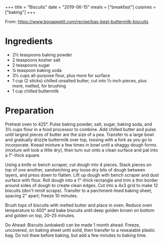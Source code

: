 +++
title = "Biscuits"
date = "2019-06-15"
meals = ["breakfast"]
cuisines = ["baking"]
+++

From: https://www.bonappetit.com/recipe/bas-best-buttermilk-biscuits

# Ingredients
 * 2½ teaspoons baking powder
 * 2 teaspoons kosher salt
 * 2 teaspoons sugar
 * ¼ teaspoon baking soda
 * 3½ cups all-purpose flour, plus more for surface
 * 1 cup (2 sticks) chilled unsalted butter, cut into ½-inch pieces, plus more, melted, for brushing
 * 1 cup chilled buttermilk

# Preparation

Preheat oven to 425°. Pulse baking powder, salt, sugar, baking soda, and 3½ cups flour in a food processor to combine. Add chilled butter and pulse until largest pieces of butter are the size of a pea. Transfer to a large bowl and gradually drizzle buttermilk over top, tossing with a fork as you go to incorporate. Knead mixture a few times in bowl until a shaggy dough forms (mixture will look a little dry), then turn out onto a clean surface and pat into a 1"-thick square.

Using a knife or bench scraper, cut dough into 4 pieces. Stack pieces on top of one another, sandwiching any loose dry bits of dough between layers, and press down to flatten. Lift up dough with bench scraper and dust surface with flour. Roll dough into a 1"-thick rectangle and trim a thin border around sides of dough to create clean edges. Cut into a 4x3 grid to make 12 biscuits (don’t reroll scraps). Transfer to a parchment-lined baking sheet, spacing 2" apart; freeze 10 minutes.

Brush tops of biscuits with melted butter and place in oven. Reduce oven temperature to 400° and bake biscuits until deep golden brown on bottom and golden on top, 20–25 minutes.

Do Ahead: Biscuits (unbaked) can be made 1 month ahead. Freeze, uncovered, on baking sheet until solid, then transfer to a resealable plastic bag. Do not thaw before baking, but add a few minutes to baking time.
